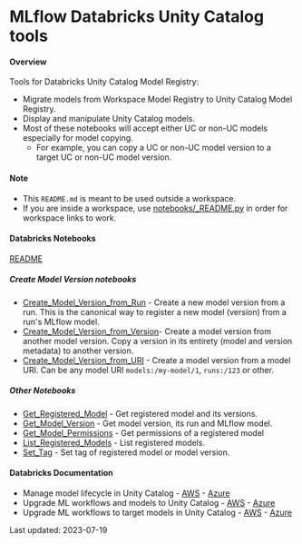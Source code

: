 # MLflow Databricks Unity Catalog tools

#### Overview

Tools for Databricks Unity Catalog Model Registry:
* Migrate models from Workspace Model Registry to Unity Catalog Model Registry.
* Display and manipulate Unity Catalog models.
* Most of these notebooks will accept either UC or non-UC models especially for model copying. 
  * For example, you can copy a UC or non-UC model version to a target UC or non-UC model version.

#### Note
* This `README.md` is meant to be used outside a workspace. 
* If you are inside a workspace, use [notebooks/_README.py](notebooks/_README.py) in order for workspace links to work.

#### Databricks Notebooks

[README](notebooks/_README.py)

##### Create Model Version notebooks
* [Create_Model_Version_from_Run](notebooks/Create_Model_Version_from_Run.py) - Create a new model version from a run. This is the canonical way to register a new model (version) from a run's MLflow model.
* [Create_Model_Version_from_Version](notebooks/Create_Model_Version_from_Version.py)- Create a model version from another model version. Copy a version in its entirety (model and version metadata) to another version.
* [Create_Model_Version_from_URI](notebooks/Create_Model_Version_from_URI.py) - Create a model version from a model URI. Can be any model URI `models:/my-model/1`, `runs:/123` or other.

##### Other Notebooks
* [Get_Registered_Model](notebooks/Get_Registered_Model.py) - Get registered model and its versions.
* [Get_Model_Version](notebooks/Get_Model_Version.py) - Get model version, its run and MLflow model.
* [Get_Model_Permissions](notebooks/Get_Model_Permissions.py) - Get permissions of a registered model
* [List_Registered_Models](notebooks/List_Registered_Models.py) - List registered models.
* [Set_Tag](notebooks/Set_Tag.py) - Set tag of registered model or model version.

#### Databricks Documentation

* Manage model lifecycle in Unity Catalog - [AWS](https://docs.databricks.com/machine-learning/manage-model-lifecycle/index.html) - [Azure](https://learn.microsoft.com/en-us/azure/databricks/machine-learning/manage-model-lifecycle/)
* Upgrade ML workflows and models to Unity Catalog - [AWS](https://docs.databricks.com/machine-learning/manage-model-lifecycle/upgrade-to-uc/index.html) - [Azure](https://learn.microsoft.com/en-us/azure/databricks/machine-learning/manage-model-lifecycle/upgrade-to-uc/)
* Upgrade ML workflows to target models in Unity Catalog - [AWS](https://docs.databricks.com/machine-learning/manage-model-lifecycle/upgrade-to-uc/upgrade-workflows.html) - [Azure](https://learn.microsoft.com/en-us/azure/databricks/machine-learning/manage-model-lifecycle/upgrade-to-uc/upgrade-workflows)

Last updated: 2023-07-19